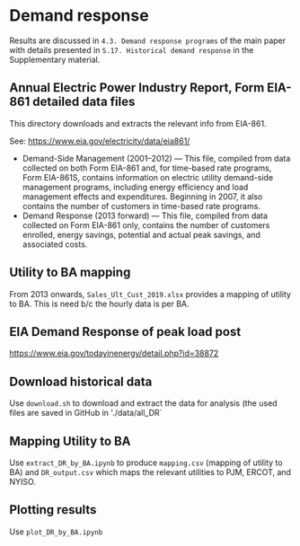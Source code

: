 # Demand response

Results are discussed in `4.3. Demand response programs` of the main paper with details presented in `S.17. Historical demand response` in the Supplementary material.

## Annual Electric Power Industry Report, Form EIA-861 detailed data files

This directory downloads and extracts the relevant info from EIA-861.

See: https://www.eia.gov/electricity/data/eia861/

 * Demand-Side Management (2001–2012) — This file, compiled from data collected on both Form EIA-861 and, for time-based rate programs, Form EIA-861S, contains information on electric utility demand-side management programs, including energy efficiency and load management effects and expenditures. Beginning in 2007, it also contains the number of customers in time-based rate programs.
 * Demand Response (2013 forward) — This file, compiled from data collected on Form EIA-861 only, contains the number of customers enrolled, energy savings, potential and actual peak savings, and associated costs.

## Utility to BA mapping

From 2013 onwards, `Sales_Ult_Cust_2019.xlsx` provides a mapping of utility to BA. This is need b/c the hourly data is per BA.

## EIA Demand Response of peak load post

https://www.eia.gov/todayinenergy/detail.php?id=38872

## Download historical data

Use `download.sh` to download and extract the data for analysis (the used files are saved in GitHub in './data/all_DR`

## Mapping Utility to BA

Use `extract_DR_by_BA.ipynb` to produce `mapping.csv` (mapping of utility to BA) and `DR_output.csv` which maps the relevant utilities to PJM, ERCOT, and NYISO.

## Plotting results

Use `plot_DR_by_BA.ipynb`
